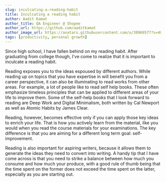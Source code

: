 ```yaml
---
slug: inculcating-a-reading-habit
title: Inculcating a reading habit
author: Aadit Kamat
author_title: QA Engineer @ Shopee
author_url: https://github.com/aaditkamat
author_image_url: https://avatars.githubusercontent.com/u/30969577?s=400&u=9558fc3557d79c88a7080034fe8c22654aca2e4d&v=4
tags: [productivity, personal growth]
---
```


Since high school, I have fallen behind on my reading habit. After graduating from college though, I've come to realize that it is important to inculcate a reading habit.

Reading exposes you to the ideas espoused by different authors. While reading up on topics that you have expertise in will benefit you from a career perspective, it can also be illuminating to read works from other areas. For example, a lot of people like to read self help books. These often emphasize timeless principles that can be applied to different areas of your life to improve them. Some of the self-help books that I look forward to reading are Deep Work and Digital Minimalism, both written by Cal Newport as well as Atomic Habits by James Clear.

Reading, however, becomes effective only if you can apply those key ideas to enrich your life. That is how you actively learn from the material, like you would when you read the course materials for your examinations. The key difference is that you are aiming for a different long term goal: self-improvement.

Reading is also important for aspiring writers, because it allows them to generate the ideas they need to convert into writing. A handy tip that I have come across is that you need to strike a balance between how much you consume and how much your produce, with a good rule of thumb being that the time spent on the former does not exceed the time spent on the latter, especially as you are starting out.

